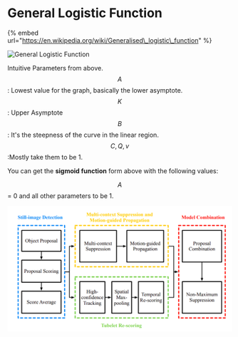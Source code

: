 # General Logistic Function

{% embed url="https://en.wikipedia.org/wiki/Generalised\_logistic\_function" %}

![General Logistic Function](https://wikimedia.org/api/rest_v1/media/math/render/svg/25076dc2b208b66357ea02b249c2da195d352fcc)

Intuitive Parameters from above.   
$$A$$: Lowest value for the graph, basically the lower asymptote.  
$$K$$: Upper Asymptote  
$$B$$: It's the steepness of the curve in the linear region.   
$$C,Q, v$$:Mostly take them to be 1. 

You can get the **sigmoid function** form above with the following values:

$$A$$= 0 and all other parameters to be 1.

![Graph with changing values of B](../.gitbook/assets/image%20%2889%29.png)



